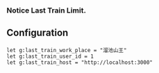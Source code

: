 ### Notice Last Train Limit.

## Configuration
```vim
let g:last_train_work_place = "溜池山王"
let g:last_train_user_id = 1
let g:last_train_host = "http://localhost:3000"
```
